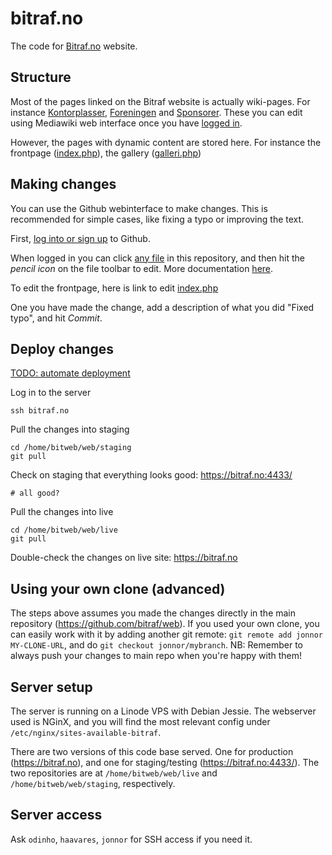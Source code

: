# bitraf.no

The code for [Bitraf.no](http://bitraf.no) website.

## Structure

Most of the pages linked on the Bitraf website is actually wiki-pages. For instance [Kontorplasser](https://bitraf.no/wiki/Kontorplasser), [Foreningen](https://bitraf.no/wiki/Foreningen) and [Sponsorer](https://bitraf.no/wiki/Sponsorer). These you can edit using Mediawiki web interface once you have [logged in](https://bitraf.no/mediawiki/index.php?title=Spesial:Logg_inn).

However, the pages with dynamic content are stored here. For instance the frontpage ([index.php](https://github.com/bitraf/web/blob/master/index.php)), the gallery ([galleri.php](https://github.com/bitraf/web/blob/master/galleri.php))

## Making changes

You can use the Github webinterface to make changes. This is recommended for simple cases, like fixing a typo or improving the text.

First, [log into or sign up](github.com/login) to Github.

When logged in you can click [any file](https://github.com/bitraf/web/tree/master/) in this repository,
and then hit the *pencil icon* on the file toolbar to edit. More documentation [here](https://help.github.com/articles/editing-files-in-your-repository/).

To edit the frontpage, here is link to edit [index.php](https://github.com/bitraf/web/edit/master/index.php)

One you have made the change, add a description of what you did "Fixed typo", and hit *Commit*.

## Deploy changes

[TODO: automate deployment](https://github.com/bitraf/web/issues/6)

Log in to the server

    ssh bitraf.no

Pull the changes into staging

    cd /home/bitweb/web/staging
    git pull

Check on staging that everything looks good: https://bitraf.no:4433/

    # all good?
  
Pull the changes into live

    cd /home/bitweb/web/live
    git pull
  
Double-check the changes on live site: https://bitraf.no


## Using your own clone (advanced)

The steps above assumes you made the changes directly in the main repository (https://github.com/bitraf/web).
If you used your own clone, you can easily work with it by adding another git remote: `git remote add jonnor MY-CLONE-URL`, and do `git checkout jonnor/mybranch`. NB: Remember to always push your changes to main repo when you're happy with them!


## Server setup

The server is running on a Linode VPS with Debian Jessie.
The webserver used is NGinX, and you will find the most relevant config under `/etc/nginx/sites-available-bitraf`.

There are two versions of this code base served. One for production (https://bitraf.no), and one for staging/testing (https://bitraf.no:4433/). The two repositories are at `/home/bitweb/web/live` and `/home/bitweb/web/staging`, respectively.

## Server access

Ask `odinho`, `haavares`, `jonnor` for SSH access if you need it.
